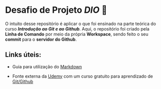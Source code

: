 # Desafio de Projeto *DIO* :rocket:

O intuito desse repositório é aplicar o que foi ensinado na parte teórica do curso _**Introdução ao Git e ao Github**_. Aqui, o repositório foi criado pela **Linha de Comando** por meio da própria **Workspace**, sendo feito o seu **commit** para o **servidor do Github**.

## Links úteis:

- Guia para utilização do [Markdown](https://www.markdownguide.org/getting-started/)

- Fonte externa da [Udemy](https://www.udemy.com/) com um curso gratuito para aprendizado de [Git/Github](https://www.udemy.com/course/git-e-github-para-iniciantes/)
